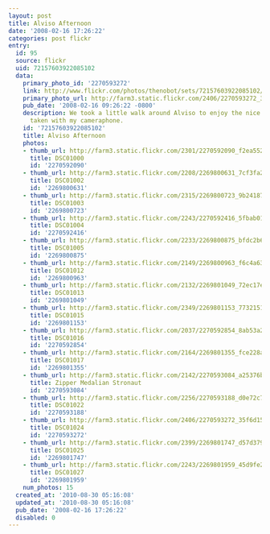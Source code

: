 ```yaml
---
layout: post
title: Alviso Afternoon
date: '2008-02-16 17:26:22'
categories: post flickr
entry:
  id: 95
  source: flickr
  uid: 72157603922085102
  data:
    primary_photo_id: '2270593272'
    link: http://www.flickr.com/photos/thenobot/sets/72157603922085102/
    primary_photo_url: http://farm3.static.flickr.com/2406/2270593272_35f6d15e42_m.jpg
    pub_date: '2008-02-16 09:26:22 -0800'
    description: We took a little walk around Alviso to enjoy the nice weather.  Photos
      taken with my cameraphone.
    id: '72157603922085102'
    title: Alviso Afternoon
    photos:
    - thumb_url: http://farm3.static.flickr.com/2301/2270592090_f2ea55243d_s.jpg
      title: DSC01000
      id: '2270592090'
    - thumb_url: http://farm3.static.flickr.com/2208/2269800631_7cf3fa221c_s.jpg
      title: DSC01002
      id: '2269800631'
    - thumb_url: http://farm3.static.flickr.com/2315/2269800723_9b24187d78_s.jpg
      title: DSC01003
      id: '2269800723'
    - thumb_url: http://farm3.static.flickr.com/2243/2270592416_5fbab0124b_s.jpg
      title: DSC01004
      id: '2270592416'
    - thumb_url: http://farm3.static.flickr.com/2233/2269800875_bfdc2b6d40_s.jpg
      title: DSC01005
      id: '2269800875'
    - thumb_url: http://farm3.static.flickr.com/2149/2269800963_f6c4a63c5d_s.jpg
      title: DSC01012
      id: '2269800963'
    - thumb_url: http://farm3.static.flickr.com/2132/2269801049_72ec17e3e0_s.jpg
      title: DSC01013
      id: '2269801049'
    - thumb_url: http://farm3.static.flickr.com/2349/2269801153_7732151644_s.jpg
      title: DSC01015
      id: '2269801153'
    - thumb_url: http://farm3.static.flickr.com/2037/2270592854_8ab53a2cf8_s.jpg
      title: DSC01016
      id: '2270592854'
    - thumb_url: http://farm3.static.flickr.com/2164/2269801355_fce228a333_s.jpg
      title: DSC01017
      id: '2269801355'
    - thumb_url: http://farm3.static.flickr.com/2142/2270593084_a25376b909_s.jpg
      title: Zipper Medalian Stronaut
      id: '2270593084'
    - thumb_url: http://farm3.static.flickr.com/2256/2270593188_d0e72c7362_s.jpg
      title: DSC01022
      id: '2270593188'
    - thumb_url: http://farm3.static.flickr.com/2406/2270593272_35f6d15e42_s.jpg
      title: DSC01024
      id: '2270593272'
    - thumb_url: http://farm3.static.flickr.com/2399/2269801747_d57d3798e1_s.jpg
      title: DSC01025
      id: '2269801747'
    - thumb_url: http://farm3.static.flickr.com/2243/2269801959_45d9fe244c_s.jpg
      title: DSC01027
      id: '2269801959'
    num_photos: 15
  created_at: '2010-08-30 05:16:08'
  updated_at: '2010-08-30 05:16:08'
  pub_date: '2008-02-16 17:26:22'
  disabled: 0
---
```

